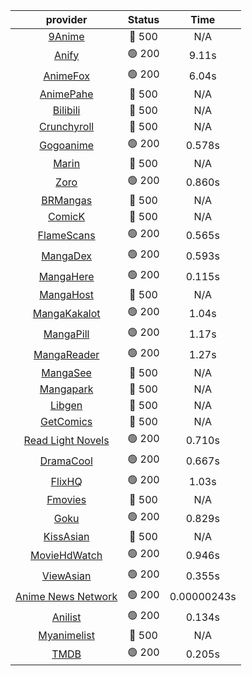 | **provider** | **Status** | **Time** |
|:--------:|:------:|:----:|
| [9Anime](https://9anime.pl) | 🔴 500 | N/A |
|  [Anify](https://api.anify.tv)  | 🟢 200 | 9.11s |
|  [AnimeFox](https://animefox.tv)  | 🟢 200 | 6.04s |
| [AnimePahe](https://animepahe.com) | 🔴 500 | N/A |
| [Bilibili](https://bilibili.tv) | 🔴 500 | N/A |
| [Crunchyroll](https://cronchy.consumet.stream) | 🔴 500 | N/A |
|  [Gogoanime](https://gogoanime3.net)  | 🟢 200 | 0.578s |
| [Marin](https://marin.moe) | 🔴 500 | N/A |
|  [Zoro](https://aniwatch.to)  | 🟢 200 | 0.860s |
| [BRMangas](https://www.brmangas.net) | 🔴 500 | N/A |
| [ComicK](https://comick.app) | 🔴 500 | N/A |
|  [FlameScans](https://flamescans.org/)  | 🟢 200 | 0.565s |
|  [MangaDex](https://mangadex.org)  | 🟢 200 | 0.593s |
|  [MangaHere](http://www.mangahere.cc)  | 🟢 200 | 0.115s |
| [MangaHost](https://mangahosted.com) | 🔴 500 | N/A |
|  [MangaKakalot](https://mangakakalot.com)  | 🟢 200 | 1.04s |
|  [MangaPill](https://mangapill.com)  | 🟢 200 | 1.17s |
|  [MangaReader](https://mangareader.to)  | 🟢 200 | 1.27s |
| [MangaSee](https://mangasee123.com) | 🔴 500 | N/A |
| [Mangapark](https://v2.mangapark.net) | 🔴 500 | N/A |
| [Libgen](http://libgen) | 🔴 500 | N/A |
| [GetComics](https://getcomics.info/) | 🔴 500 | N/A |
|  [Read Light Novels](https://readlightnovels.net)  | 🟢 200 | 0.710s |
|  [DramaCool](https://dramacool.hr)  | 🟢 200 | 0.667s |
|  [FlixHQ](https://flixhq.to)  | 🟢 200 | 1.03s |
| [Fmovies](https://fmovies.to) | 🔴 500 | N/A |
|  [Goku](https://goku.sx)  | 🟢 200 | 0.829s |
| [KissAsian](https://kissasian.mx) | 🔴 500 | N/A |
|  [MovieHdWatch](https://movieshd.watch)  | 🟢 200 | 0.946s |
|  [ViewAsian](https://viewasian.co)  | 🟢 200 | 0.355s |
|  [Anime News Network](https://www.animenewsnetwork.com)  | 🟢 200 | 0.00000243s |
|  [Anilist](https://anilist.co)  | 🟢 200 | 0.134s |
| [Myanimelist](https://myanimelist.net/) | 🔴 500 | N/A |
|  [TMDB](https://www.themoviedb.org)  | 🟢 200 | 0.205s |
